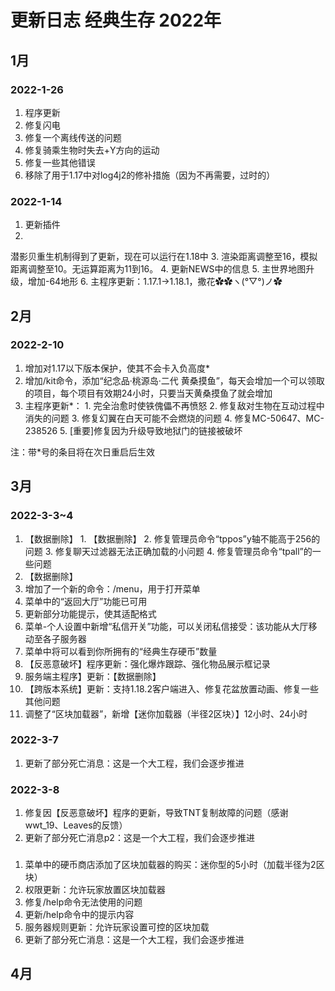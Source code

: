 # 更新日志 经典生存 2022年

## 1月

### 2022-1-26
1. 程序更新
  1. 修复闪电
  2. 修复一个离线传送的问题
  3. 修复骑乘生物时失去+Y方向的运动
  4. 修复一些其他错误
2. 移除了用于1.17中对log4j2的修补措施（因为不再需要，过时的）

### 2022-1-14
  1. 更新插件
  2.
  潜影贝重生机制得到了更新，现在可以运行在1.18中
  3.
  渲染距离调整至16，模拟距离调整至10。无运算距离为11到16。
  4.
  更新NEWS中的信息
  5.
  主世界地图升级，增加-64地形
  6.
  主程序更新：1.17.1->1.18.1，撒花✿✿ヽ(°▽°)ノ✿

## 2月

### 2022-2-10
  1. 增加对1.17以下版本保护，使其不会卡入负高度*
  2. 增加/kit命令，添加“纪念品·桃源岛·二代 黄桑摸鱼”，每天会增加一个可以领取的项目，每个项目有效期24小时，只要当天黄桑摸鱼了就会增加
  3. 主程序更新*：
    1. 完全治愈时使铁傀儡不再愤怒
    2. 修复敌对生物在互动过程中消失的问题
    3. 修复幻翼在白天可能不会燃烧的问题
    4. 修复MC-50647、MC-238526
    5. [重要]修复因为升级导致地狱门的链接被破坏

注：带*号的条目将在次日重启后生效

## 3月

### 2022-3-3~4
  1. 【数据删除】
    1. 【数据删除】
    2. 修复管理员命令“tppos”y轴不能高于256的问题
    3. 修复聊天过滤器无法正确加载的小问题
    4. 修复管理员命令“tpall”的一些问题
  2. 【数据删除】
  3. 增加了一个新的命令：/menu，用于打开菜单
  4. 菜单中的“返回大厅”功能已可用
  5. 更新部分功能提示，使其适配格式
  6. 菜单-个人设置中新增“私信开关”功能，可以关闭私信接受：该功能从大厅移动至各子服务器
  7. 菜单中将可以看到你所拥有的“经典生存硬币”数量
  8. 【反恶意破坏】程序更新：强化爆炸跟踪、强化物品展示框记录
  9. 服务端主程序】更新：【数据删除】
  10. 【跨版本系统】更新：支持1.18.2客户端进入、修复花盆放置动画、修复一些其他问题
  11. 调整了“区块加载器”，新增【迷你加载器（半径2区块）】12小时、24小时

### 2022-3-7

1. 更新了部分死亡消息：这是一个大工程，我们会逐步推进

### 2022-3-8
1. 修复因【反恶意破坏】程序的更新，导致TNT复制故障的问题（感谢wwt_19、Leaves的反馈）
2. 更新了部分死亡消息p2：这是一个大工程，我们会逐步推进


### 

1. 菜单中的硬币商店添加了区块加载器的购买：迷你型的5小时（加载半径为2区块）
2. 权限更新：允许玩家放置区块加载器
3. 修复/help命令无法使用的问题
4. 更新/help命令中的提示内容
5. 服务器规则更新：允许玩家设置可控的区块加载
6. 更新了部分死亡消息：这是一个大工程，我们会逐步推进

## 4月